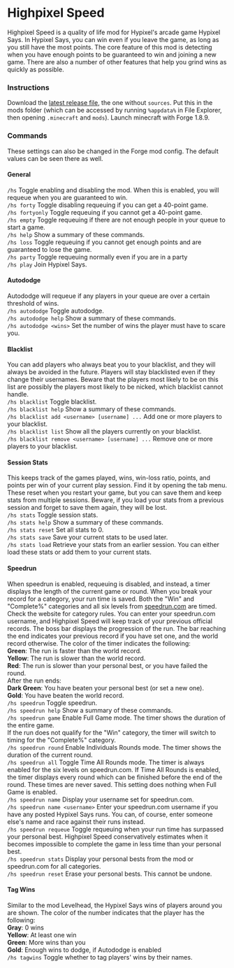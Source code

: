 # Highpixel Speed

Highpixel Speed is a quality of life mod for Hypixel's arcade game Hypixel Says.
In Hypixel Says, you can win even if you leave the game, as long as you still have the most points.
The core feature of this mod is detecting when you have enough points to be guaranteed to win and joining a new game.
There are also a number of other features that help you grind wins as quickly as possible.

### Instructions
Download the [latest release file](https://github.com/HighpixelSpeed/HighpixelSpeed/releases/latest), the one without `sources`.
Put this in the mods folder (which can be accessed by running `%appdata%` in File Explorer, then opening `.minecraft` and `mods`).
Launch minecraft with Forge 1.8.9.

### Commands
These settings can also be changed in the Forge mod config. The default values can be seen there as well.

#### General
`/hs` Toggle enabling and disabling the mod. When this is enabled, you will requeue when you are guaranteed to win.  
`/hs forty` Toggle disabling requeuing if you can get a 40-point game.  
`/hs fortyonly` Toggle requeuing if you cannot get a 40-point game.  
`/hs empty` Toggle requeuing if there are not enough people in your queue to start a game.  
`/hs help` Show a summary of these commands.  
`/hs loss` Toggle requeuing if you cannot get enough points and are guaranteed to lose the game.  
`/hs party` Toggle requeuing normally even if you are in a party  
`/hs play` Join Hypixel Says.

#### Autododge
Autododge will requeue if any players in your queue are over a certain threshold of wins.  
`/hs autododge` Toggle autododge.  
`/hs autododge help` Show a summary of these commands.  
`/hs autododge <wins>` Set the number of wins the player must have to scare you.

#### Blacklist
You can add players who always beat you to your blacklist, and they will always be avoided in the future.
Players will stay blacklisted even if they change their usernames.
Beware that the players most likely to be on this list are possibly the players most likely to be nicked, which blacklist cannot handle.  
`/hs blacklist` Toggle blacklist.  
`/hs blacklist help` Show a summary of these commands.  
`/hs blacklist add <username> [username] ...` Add one or more players to your blacklist.  
`/hs blacklist list` Show all the players currently on your blacklist.  
`/hs blacklist remove <username> [username] ...` Remove one or more players to your blacklist.

#### Session Stats
This keeps track of the games played, wins, win-loss ratio, points, and points per win of your current play session.
Find it by opening the tab menu.
These reset when you restart your game, but you can save them and keep stats from multiple sessions.
Beware, if you load your stats from a previous session and forget to save them again, they will be lost.  
`/hs stats` Toggle session stats.  
`/hs stats help` Show a summary of these commands.  
`/hs stats reset` Set all stats to 0.  
`/hs stats save` Save your current stats to be used later.  
`/hs stats load` Retrieve your stats from an earlier session.
You can either load these stats or add them to your current stats.

#### Speedrun
When speedrun is enabled, requeuing is disabled, and instead, a timer displays the length of the current game or round.
When you break your record for a category, your run time is saved.
Both the "Win" and "Complete%" categories and all six levels from [speedrun.com](https://www.speedrun.com/hypixel_ag?h=Hypixel_Says-Win&x=mkelxgjd-dloy55d8.p12ddydq) are timed.
Check the website for category rules.
You can enter your speedrun.com username, and Highpixel Speed will keep track of your previous official records.
The boss bar displays the progression of the run.
The bar reaching the end indicates your previous record if you have set one, and the world record otherwise.
The color of the timer indicates the following:  
**Green**: The run is faster than the world record.  
**Yellow**: The run is slower than the world record.  
**Red**: The run is slower than your personal best, or you have failed the round.  
After the run ends:  
**Dark Green**: You have beaten your personal best (or set a new one).  
**Gold**: You have beaten the world record.  
`/hs speedrun` Toggle speedrun.  
`/hs speedrun help` Show a summary of these commands.  
`/hs speedrun game` Enable Full Game mode.
The timer shows the duration of the entire game.  
If the run does not qualify for the "Win" category, the timer will switch to timing for the "Complete%" category.  
`/hs speedrun round` Enable Individuals Rounds mode.
The timer shows the duration of the current round.  
`/hs speedrun all`  Toggle Time All Rounds mode.
The timer is always enabled for the six levels on speedrun.com.
If Time All Rounds is enabled, the timer displays every round which can be finished before the end of the round.
These times are never saved.
This setting does nothing when Full Game is enabled.  
`/hs speedrun name` Display your username set for speedrun.com.  
`/hs speedrun name <username>` Enter your speedrun.com username if you have any posted Hypixel Says runs.
You can, of course, enter someone else's name and race against their runs instead.  
`/hs speedrun requeue` Toggle requeuing when your run time has surpassed your personal best.
Highpixel Speed conservatively estimates when it becomes impossible to complete the game in less time than your personal best.  
`/hs speedrun stats` Display your personal bests from the mod or speedrun.com for all categories.  
`/hs speedrun reset` Erase your personal bests.
This cannot be undone.

#### Tag Wins
Similar to the mod Levelhead, the Hypixel Says wins of players around you are shown. The color of the number indicates that the player has the following:  
**Gray**: 0 wins  
**Yellow**: At least one win  
**Green**: More wins than you  
**Gold**: Enough wins to dodge, if Autododge is enabled  
`/hs tagwins` Toggle whether to tag players' wins by their names.
